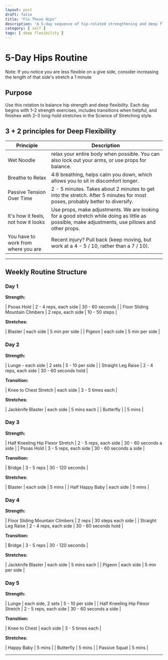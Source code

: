 ```yaml
---
layout: post
draft: false
title: "Fix Those Hips"
description: 'A 5-day sequence of hip-related strengthening and deep flexibility poses that will help your hips be happy.'
category: [ self ]
tags: [ deep flexibility ]
---
```


# 5-Day Hips Routine

Note: If you notice you are less flexible on a give side, consider increasing the length of that side's stretch a 1
minute

## Purpose

Use this rotation to balance hip strength and deep flexibility. Each day begins with 1–2 strength exercises, includes
transitions when helpful, and finishes with 2–3 long-hold stretches in the Science of Stretching style.

## 3 + 2 principles for Deep Flexibility

| Principle                           | Description                                                                                                                                      |
|-------------------------------------|--------------------------------------------------------------------------------------------------------------------------------------------------|
| Wet Noodle                          | relax your entire body when possible. You can also lock out your arms, or use props for balance.                                                 |
| Breathe to Relax                    | 4:8 breathing, helps calm you down, which allows you to sit in discomfort longer.                                                                |
| Passive Tension Over Time           | 2 - 5 minutes. Takes about 2 minutes to get into the stretch. After 5 minutes for most poses, probably better to diversify.                      |
| It's how it feels, not how it looks | Use props, make adjustments. We are looking for a good stretch while doing as little as possible, make adjustments, use pillows and other props. |
| You have to work from where you are | Recent injury? Pull back (keep moving, but work at a 4 - 5 / 10, rather than a 7 / 10).                                                          |

---

## Weekly Routine Structure

### Day 1

**Strength:**

| Psoas Hold | 2 - 4 reps, each side | 30 - 60 seconds |
| Floor Sliding Mountain Climbers | 2 reps, each side | 10 - 50 steps |

**Stretches:**

| Blaster | each side | 5 min per side |
| Pigeon | each side | 5 min per side |

### Day 2

**Strength:**

| Lunge - each side | 2 sets | 5 - 10 per side |
| Straight Leg Raise | 2 - 4 reps, each side | 30 - 60 seconds hold |

**Transition:**

| Knee to Chest Stretch | each side | 3 - 5 times each |

**Stretches:**

| Jackknife Blaster | each side | 5 mins each |
| Butterfly | | 5 mins |

### Day 3

**Strength:**

| Half Kneeling Hip Flexor Stretch | 2 - 5 reps, each side | 30 - 60 seconds a side |
| Psoas Hold | 3 - 5 reps, each side | 30 - 60 seconds a side |

**Transition:**

| Bridge | 3 - 5 reps | 30 - 120 seconds |

**Stretches:**

| Blaster | each side | 5 mins |
| Half Happy Baby | each side | 5 mins |

### Day 4

**Strength:**

| Floor Sliding Mountain Climbers | 2 reps | 30 steps each side |
| Straight Leg Raise | 2 - 4 reps, each side | 30 - 60 seconds hold |

**Transition:**

| Bridge | 3 - 5 reps | 30 - 120 seconds |

**Stretches:**

| Jackknife Blaster | each side | 5 mins each |
| Pigeon | each side | 5 min per side |

### Day 5

**Strength:**

| Lunge | each side, 2 sets | 5 - 10 per side |
| Half Kneeling Hip Flexor Stretch | 2 - 5 reps, each side | 30 - 60 seconds a side |

**Transition:**

| Knee to Chest | each side | 3 - 5 times each |

**Stretches:**

| Happy Baby | 5 mins |
| Butterfly | 5 mins |
| Passive Squat | 5 mins |

---
